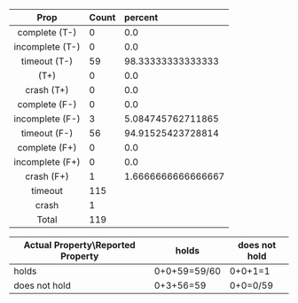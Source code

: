 
| Prop | Count | percent |
|:----:|:------|:--|
|complete   (T-)|0| 0.0 |
|incomplete (T-)|0|0.0 |
|timeout    (T-)|59|98.33333333333333 |
|           (T+)|0|0.0 |
|crash      (T+)|0|0.0 |
|complete   (F-)|0|0.0 |
|incomplete (F-)|3|5.084745762711865 |
|timeout    (F-)|56|94.91525423728814 |
|complete   (F+)|0|0.0 |
|incomplete (F+)|0|0.0 |
|crash      (F+)|1|1.6666666666666667 |
|timeout        |115| |
|crash          |1| |
|Total          |119| |

| Actual Property\Reported Property | holds | does not hold |
|------------------------------------|-------|---------------|
| holds | 0+0+59=59/60 | 0+0+1=1 |
| does not hold | 0+3+56=59 | 0+0=0/59 |

